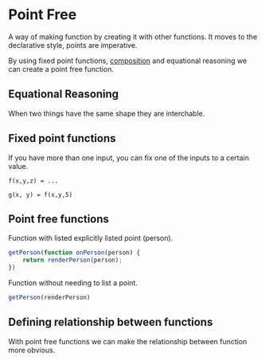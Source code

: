 # Point Free

A way of making function by creating it with other functions. It moves to the declarative style, points are imperative.

By using fixed point functions, [composition](./concepts.md#composition) and equational reasoning we can create a point free function.

## Equational Reasoning

When two things have the same shape they are interchable.

## Fixed point functions

If you have more than one input, you can fix one of the inputs to a certain value.

`f(x,y,z) = ...` 

`g(x, y) = f(x,y,5)`

## Point free functions

Function with listed explicitly listed point (person).
```js
getPerson(function onPerson(person) {
    return renderPerson(person);
})
```

Function without needing to list a point.

```js
getPerson(renderPerson)
```


## Defining relationship between functions

With point free functions we can make the relationship between function more obvious.